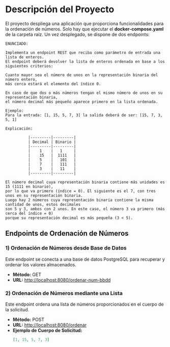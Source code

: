 # Descripción del Proyecto

El proyecto despliega una aplicación que proporciona funcionalidades para la ordenación de números.
Solo hay que ejecutar el **docker-compose.yaml** de la carpeta raíz. Un vez desplegado, se dispone
de dos endpoints:

```
ENUNCIADO:

Implementa un endpoint REST que reciba como parámetro de entrada una lista de enteros.
El endpoint deberá devolver la lista de enteros ordenada en base a los siguientes criterios:

Cuanto mayor sea el número de unos en la representación binaria del número entero,
más cerca estará el elemento del índice 0.

En caso de que dos o más números tengan el mismo número de unos en su representación binaria,
el número decimal más pequeño aparece primero en la lista ordenada.

Ejemplo:
Para la entrada: [1, 15, 5, 7, 3] la salida deberá de ser: [15, 7, 3, 5, 1]

Explicación:
        
          |---------|---------|
          | Decimal | Binario |
          |---------|---------|
          |    1    |   1     |
          |    15   |  1111   |
          |    5    |   101   |
          |    7    |   111   |
          |    3    |   11    |
          |---------|---------|
        
El número decimal cuya representación binaria contiene más unidades es 15 (1111 en binario),
por lo que va primero (índice = 0). El siguiente es el 7, con tres unos en su representación binaria.
Luego hay 2 números cuya representación binaria contiene la misma cantidad de unos, estos decimales
son 5 y 3, ambos con 2 unos. En este caso, el número 3 va primero (más cerca del índice = 0)
porque su representación decimal es más pequeña (3 < 5).
```

## Endpoints de Ordenación de Números

### 1) Ordenación de Números desde Base de Datos

Este endpoint se conecta a una base de datos PostgreSQL para recuperar y ordenar los valores almacenados.

- **Método:** GET
- **URL:** [http://localhost:8080/ordenar-num-bbdd](http://localhost:8080/ordenar-num-bbdd)

### 2) Ordenación de Números mediante una Lista

Este endpoint ordena una lista de números proporcionados en el cuerpo de la solicitud.

- **Método:** POST
- **URL:** [http://localhost:8080/ordenar](http://localhost:8080/ordenar)
- **Ejemplo de Cuerpo de Solicitud:**
  ```json
  [1, 15, 5, 7, 3]
